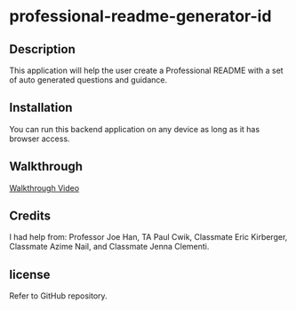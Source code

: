 # professional-readme-generator-id

## Description

This application will help the user create a Professional README with a set of auto generated questions and guidance.

## Installation

You can run this backend application on any device as long as it has browser access.

## Walkthrough
[Walkthrough Video](./09-Challenge.webm)

## Credits

I had help from: Professor Joe Han, TA Paul Cwik, Classmate Eric Kirberger, Classmate Azime Nail, and Classmate Jenna Clementi.

## license

Refer to GitHub repository.